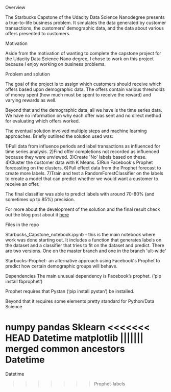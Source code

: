 ﻿Overview


The Starbucks Capstone of the Udacity Data Science Nanodegree presents a true-to-life business problem. It simulates the data generated by customer transactions, the customers' demographic data, and the data about various offers presented to customers.


Motivation


Aside from the motivation of wanting to complete the capstone project for the Udacity Data Science Nano degree, I chose to work on this project because I enjoy working on business problems.

Problem and solution

The goal of the project is to assign which customers should receive which offers based upon demographic data. The offers contain various thresholds of money spent (how much must be spent to receive the reward) and varying rewards as well.

Beyond that and the demographic data, all we have is the time series data. We have no information on why each offer was sent and no direct method for evaluating which offers worked.

The eventual solution involved multiple steps and machine learning approaches. Briefly outlined the solution used was:

1)Pull data from influence periods and label transactions as influenced for time series analysis.
2)Find offer completions not recorded as influenced because they were unviewed. 3)Create 'No' labels based on these.
4)Cluster the customer data with K Means.
5)Run Facebook's Prophet forecasting on  the clusters.
6)Pull effect data from the Prophet forecast to create more labels.
7)Train and test a RandomForestClassifier on the labels to create a model that can predict whether we would want a customer to receive an offer.

The final classifier was able to predict labels with around 70-80% (and sometimes up to 85%) precision.

For more about the development of the solution and the final result check out the blog post about it <a href=https://medium.com/@rntrapnell/predicting-customer-behavior-with-starbucks-data-351312682e2b>here</a>

Files in the repo

Starbucks_Capstone_notebook.ipynb - this is the main notebook where work was done starting out. It includes a function that generates labels on the dataset and a classifier that tries to fit on the dataset and predict.  There are two versions. One on the master branch and one in the branch 'ult-wide'

Starbucks-Prophet- an alternative approach using Facebook's Prophet to predict how certain demographic groups will behave.

Dependencies
The main unusual dependency is Facebook’s prophet. (‘pip install fbprophet’)


Prophet requires that Pystan (‘pip install pystan’) be installed.


Beyond that it requires some elements pretty standard for Python/Data Science


numpy
pandas
Sklearn
<<<<<<< HEAD
Datetime
matplotlib
||||||| merged common ancestors
Datetime
=======
Datetime
>>>>>>> Prophet-labels
